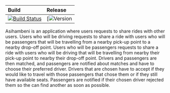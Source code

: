 | Build | Release |
|:--------|:--------|
| [![Build Status](https://travis-ci.com/Sbonis/Asihambeni-.svg?branch=master)](https://travis-ci.com/Sbonis/Asihambeni-) | [![Version](https://github.com/Sbonis/Asihambeni-/releases/tag/v1.0.1) |

Asihambeni is an application where users requests to share rides with other users. Users who will be driving requests to share a ride with users who will be passengers that will be travelling from a nearby pick-up point to a nearby drop-off point. Users who will be passengers requests to share a ride with users who will be driving that will be travelling from nearby their pick-up point to nearby their drop-off point. Drivers and passengers are then matched, and passengers are notified about matches and have to choose their preferred driver. Drivers that are chosen have to accept if they would like to travel with those passengers that chose them or if they still have available seats. Passengers are notified if their chosen driver rejected them so the can find another as soon as possible.
